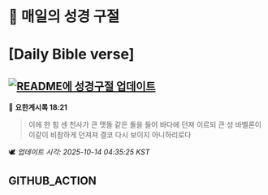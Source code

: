 # 🙏 매일의 성경 구절
# [Daily Bible verse]
## [![README에 성경구절 업데이트](https://github.com/DONGSUKA/first_test/actions/workflows/update-readme-bible.yml/badge.svg)](https://github.com/DONGSUKA/first_test/actions/workflows/update-readme-bible.yml)
<!-- START_BIBLE_VERSE -->
📖 **요한계시록 18:21**
> 이에 한 힘 센 천사가 큰 맷돌 같은 돌을 들어 바다에 던져 이르되 큰 성 바벨론이 이같이 비참하게 던져져 결코 다시 보이지 아니하리로다

🕊️ _업데이트 시각: 2025-10-14 04:35:25 KST_
  <!-- END_BIBLE_VERSE -->
## GITHUB_ACTION
